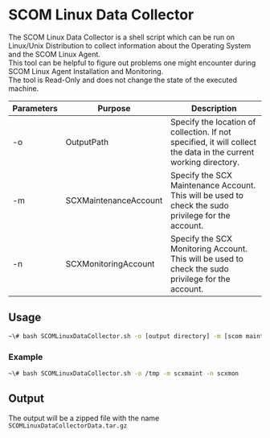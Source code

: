 # SCOM Linux Data Collector

The SCOM Linux Data Collector is a shell script which can be run on Linux/Unix Distribution to collect information about the Operating System and the SCOM Linux Agent.\
This tool can be helpful to figure out problems one might encounter during SCOM Linux Agent Installation and Monitoring.\
The tool is Read-Only and does not change the state of the executed machine.

| Parameters | Purpose               | Description                                                                                                      |
|------------|-----------------------|------------------------------------------------------------------------------------------------------------------|
| -o         | OutputPath            | Specify the location of collection. If not specified, it will collect the data in the current working directory. |
| -m         | SCXMaintenanceAccount | Specify the SCX Maintenance Account. This will be used to check the sudo privilege for the account.              |
| -n         | SCXMonitoringAccount  | Specify the SCX Monitoring Account. This will be used to check the sudo privilege for the account.               |

## Usage
```bash
~\# bash SCOMLinuxDataCollector.sh -o [output directory] -m [scom maintenance account] -n [scom monitoring account]
```
### Example
```bash
~\# bash SCOMLinuxDataCollector.sh -o /tmp -m scxmaint -n scxmon
```

## Output
The output will be a zipped file with the name `SCOMLinuxDataCollectorData.tar.gz`
